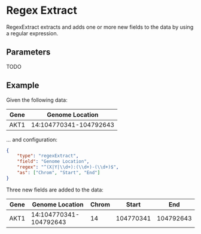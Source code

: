 # Regex Extract

RegexExtract extracts and adds one or more new fields to the data by using a
regular expression.

## Parameters

TODO

## Example

Given the following data:

| Gene | Genome Location         |
| ---- | ----------------------- |
| AKT1 | 14:104770341-104792643  |

... and configuration:

```json
{
    "type": "regexExtract",
    "field": "Genome Location",
    "regex": "^(X|Y|\\d+):(\\d+)-(\\d+)$",
    "as": ["Chrom", "Start", "End"]
}
```

Three new fields are added to the data:

| Gene | Genome Location         | Chrom | Start     | End       |
| ---- | ----------------------- | ----- | --------- | --------- |
| AKT1 | 14:104770341-104792643  | 14    | 104770341 | 104792643 |

